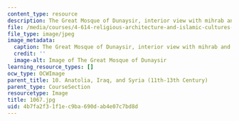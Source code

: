 ```yaml
---
content_type: resource
description: The Great Mosque of Dunaysir, interior view with mihrab and squinch.
file: /media/courses/4-614-religious-architecture-and-islamic-cultures-fall-2002/4b7fa2f31f1ec9ba690dab4e07c7bd8d_1067.jpg
file_type: image/jpeg
image_metadata:
  caption: The Great Mosque of Dunaysir, interior view with mihrab and squinch.
  credit: ''
  image-alt: Image of The Great Mosque of Dunaysir
learning_resource_types: []
ocw_type: OCWImage
parent_title: 10. Anatolia, Iraq, and Syria (11th-13th Century)
parent_type: CourseSection
resourcetype: Image
title: 1067.jpg
uid: 4b7fa2f3-1f1e-c9ba-690d-ab4e07c7bd8d
---
```

